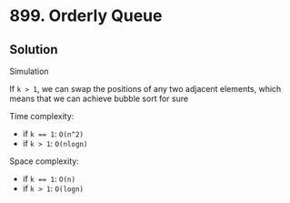 # 899. Orderly Queue

## Solution

Simulation

If `k > 1`, we can swap the positions of any two adjacent elements, which means that we can achieve bubble sort for sure

Time complexity:
- if `k == 1`: `O(n^2)`
- if `k > 1`: `O(nlogn)`

Space complexity:
- if `k == 1`: `O(n)`
- if `k > 1`: `O(logn)`

